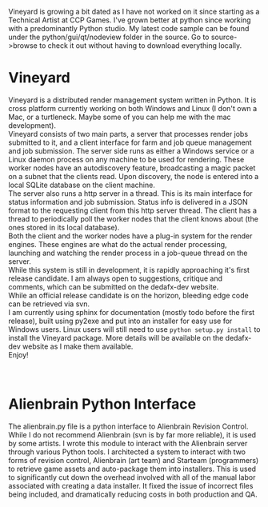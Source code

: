 Vineyard is growing a bit dated as I have not worked on it since starting as a Technical Artist at CCP Games. I've grown better at python since working with a predominantly Python studio. My latest code sample can be found under the python/gui/qt/nodeview folder in the source. Go to source->browse to check it out without having to download everything locally.

# Vineyard #

Vineyard is a distributed render management system written in Python. It is cross platform currently working on both Windows and Linux (I don't own a Mac, or a turtleneck. Maybe some of you can help me with the mac development).<br>
Vineyard consists of two main parts, a server that processes render jobs submitted to it, and a client interface for farm and job queue management and job submission. The server side runs as either a Windows service or a Linux daemon process on any machine to be used for rendering. These worker nodes have an autodiscovery feature, broadcasting a magic packet on a subnet that the clients read. Upon discovery, the node is entered into a local SQLite database on the client machine.<br>
The server also runs a http server in a thread. This is its main interface for status information and job submission. Status info is delivered in a JSON format to the requesting client from this http server thread. The client has a thread to periodically poll the worker nodes that the client knows about (the ones stored in its local database). <br>
Both the client and the worker nodes have a plug-in system for the render engines. These engines are what do the actual render processing, launching and watching the render process in a job-queue thread on the server. <br>
While this system is still in development, it is rapidly approaching it's first release candidate. I am always open to suggestions, critique and comments, which can be submitted on the dedafx-dev website.<br>
While an official release candidate is on the horizon, bleeding edge code can be retrieved via svn. <br>
I am currently using sphinx for documentation (mostly todo before the first release), built using py2exe and put into an installer for easy use for Windows users. Linux users will still need to use <code>python setup.py install</code> to install the Vineyard package. More details will be available on the dedafx-dev website as I make them available. <br>
Enjoy!<br>
<br>
<br>
<h1>Alienbrain Python Interface</h1>

The alienbrain.py file is a python interface to Alienbrain Revision Control. While I do not recommend Alienbrain (svn is by far more reliable), it is used by some artists. I wrote this module to interact with the Alienbrain server through various Python tools. I architected a system to interact with two forms of revision control, Alienbrain (art team) and Starteam (programmers) to retrieve game assets and auto-package them into installers. This is used to significantly cut down the overhead involved with all of the manual labor associated with creating a data installer. It fixed the issue of incorrect files being included, and dramatically reducing costs in both production and QA.